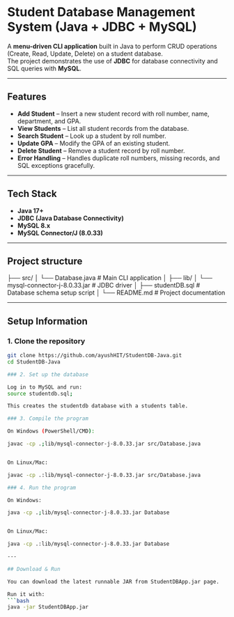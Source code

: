 # Student Database Management System (Java + JDBC + MySQL)

A **menu-driven CLI application** built in Java to perform CRUD operations (Create, Read, Update, Delete) on a student database.  
The project demonstrates the use of **JDBC** for database connectivity and SQL queries with **MySQL**.

---

## Features
- **Add Student** – Insert a new student record with roll number, name, department, and GPA.
- **View Students** – List all student records from the database.
- **Search Student** – Look up a student by roll number.
- **Update GPA** – Modify the GPA of an existing student.
- **Delete Student** – Remove a student record by roll number.
- **Error Handling** – Handles duplicate roll numbers, missing records, and SQL exceptions gracefully.

---

## Tech Stack
- **Java 17+**
- **JDBC (Java Database Connectivity)**
- **MySQL 8.x**
- **MySQL Connector/J (8.0.33)**

---

## Project structure
├── src/
│ 
└── Database.java # Main CLI application
│
├── lib/
│ 
└── mysql-connector-j-8.0.33.jar # JDBC driver
│
├── studentDB.sql # Database schema setup script
│
└── README.md # Project documentation

---

## Setup Information

### 1. Clone the repository
```bash
git clone https://github.com/ayushHIT/StudentDB-Java.git
cd StudentDB-Java

### 2. Set up the database

Log in to MySQL and run:
source studentdb.sql;

This creates the studentdb database with a students table.

### 3. Compile the program

On Windows (PowerShell/CMD):

javac -cp .;lib/mysql-connector-j-8.0.33.jar src/Database.java


On Linux/Mac:

javac -cp .:lib/mysql-connector-j-8.0.33.jar src/Database.java

### 4. Run the program

On Windows:

java -cp .;lib/mysql-connector-j-8.0.33.jar Database


On Linux/Mac:

java -cp .:lib/mysql-connector-j-8.0.33.jar Database

---

## Download & Run

You can download the latest runnable JAR from StudentDBApp.jar page.

Run it with:
```bash
java -jar StudentDBApp.jar


